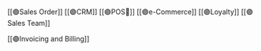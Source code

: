 [[🟣Sales Order]]
[[🟣CRM]]
[[🟣POS🏪]]
[[🟣e-Commerce]]
[[🟣Loyalty]]
[[🟣Sales Team]]

[[🟣Invoicing and Billing]]